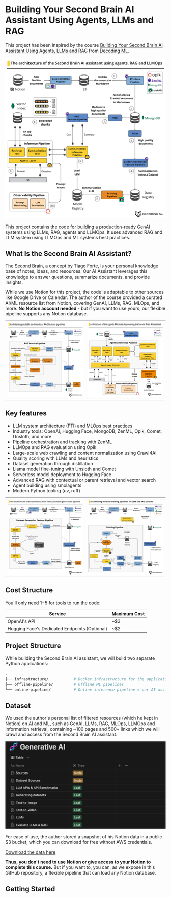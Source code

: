 # Building Your Second Brain AI Assistant Using Agents, LLMs and RAG

This project has been inspired by the course [Building Your Second Brain AI Assistant Using Agents, LLMs and RAG](https://github.com/decodingml/second-brain-ai-assistant-course/tree/main) from [Decoding ML](https://decodingml.substack.com/).


<p align="center">
  <a href="https://decodingml.substack.com/p/build-your-second-brain-ai-assistant">
    <img src="static/system_architecture.png" alt="Architecture" width="600">
  </a>
</p>


This project contains the code for building a production-ready GenAI systems using LLMs, RAG, agents and LLMOps.
It uses advanced RAG and LLM system using LLMOps and ML systems best practices.


## What Is the Second Brain AI Assistant?

The Second Brain, a concept by Tiago Forte, is your personal knowledge base of notes, ideas, and resources. Our AI Assistant leverages this knowledge to answer questions, summarize documents, and provide insights.

While we use Notion for this project, the code is adaptable to other sources like Google Drive or Calendar.
The author of the course provided a curated AI/ML resource list from Notion, covering GenAI, LLMs, RAG, MLOps, and more. **No Notion account needed** - but if you want to use yours, our flexible pipeline supports any Notion database.

<table>
  <tr>
    <td align="center" width="50%">
        <img src="static/rag_feature_pipeline_architecture.png" alt="RAG Feature Pipeline Architecture" width="100%">
    </td>
    <td align="center" width="50%">
        <img src="static/agentic_rag_architecture.png" alt="Agentic RAG Architecture" width="100%">
    </td>
  </tr>
</table>


## Key features

- LLM system architecture (FTI) and MLOps best practices
- Industry tools: OpenAI, Hugging Face, MongoDB, ZenML, Opik, Comet, Unsloth, and more
- Pipeline orchestration and tracking with ZenML
- LLMOps and RAG evaluation using Opik
- Large-scale web crawling and content normalization using Crawl4AI
- Quality scoring with LLMs and heuristics
- Dataset generation through distillation
- Llama model fine-tuning with Unsloth and Comet
- Serverless model deployment to Hugging Face
- Advanced RAG with contextual or parent retrieval and vector search
- Agent building using smolagents
- Modern Python tooling (uv, ruff)

<table>
  <tr>
    <td align="center" width="50%">
        <img src="static/dataset_generation_pipeline_architecture.png" alt="Dataset Generation Pipeline Architecture" width="100%">
    </td>
    <td align="center" width="50%">
        <img src="static/training_pipeline_architecture.png" alt="Training Pipeline Architecture" width="100%">
    </td>
  </tr>
</table>


## Cost Structure

You'll only need $1-$5 for tools to run the code:

| Service | Maximum Cost |
|---------|--------------|
| OpenAI's API | ~$3 |
| Hugging Face's Dedicated Endpoints (Optional) | ~$2 |


## Project Structure

While building the Second Brain AI assistant, we will build two separate Python applications:

```bash
.
├── infrastructure/           # Docker infrastructure for the applications
├── offline-pipeline/         # Offline ML pipelines
└── online-pipeline/          # Online inference pipeline = our AI assistant
```

## Dataset

We used the author's personal list of filtered resources (which he kept in Notion) on AI and ML, such as GenAI, LLMs, RAG, MLOps, LLMOps and information retrieval, containing ~100 pages and 500+ links which we will crawl and access from the Second Brain AI assistant.

![Notion data](./static/notion_genai_dataset.png)

For ease of use, the author stored a snapshot of his Notion data in a public S3 bucket, which you can download for free without AWS credentials.

[Download the data here](https://decodingml-public-data.s3.eu-central-1.amazonaws.com/second_brain_course/notion/notion.zip)

**Thus, you don't need to use Notion or give access to your Notion to complete this course.** But if you want to, you can, as we expose in this GitHub repository, a flexible pipeline that can load any Notion database. 

## Getting Started

